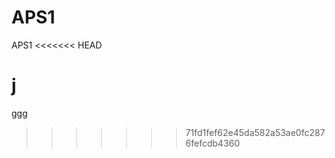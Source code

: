 # APS1
 APS1
<<<<<<< HEAD



j
=======
ggg












>>>>>>> 71fd1fef62e45da582a53ae0fc2876fefcdb4360
